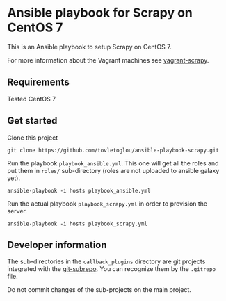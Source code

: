# Ansible playbook for Scrapy on CentOS 7

This is an Ansible playbook to setup Scrapy on CentOS 7.

For more information about the Vagrant machines see [vagrant-scrapy](https://github.com/tovletoglou/vagrant-scrapy).

## Requirements

Tested CentOS 7

## Get started

Clone this project

```
git clone https://github.com/tovletoglou/ansible-playbook-scrapy.git
```

Run the playbook `playbook_ansible.yml`. This one will get all the roles and put them in `roles/` sub-directory (roles are not uploaded to ansible galaxy yet).

```
ansible-playbook -i hosts playbook_ansible.yml
```

Run the actual playbook `playbook_scrapy.yml` in order to provision the server.

```
ansible-playbook -i hosts playbook_scrapy.yml
```

## Developer information

The sub-directories in the `callback_plugins` directory are git projects integrated with the [git-subrepo](https://github.com/ingydotnet/git-subrepo). You can recognize them by the `.gitrepo` file.

Do not commit changes of the sub-projects on the main project.
